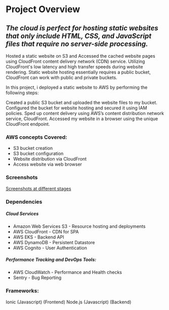 # Project Overview
_The cloud is perfect for hosting static websites that only include HTML, CSS, and JavaScript files that require no server-side processing._
---
Hosted a static website on S3 and
Accessed the cached website pages using CloudFront content delivery network (CDN) service. Utilizing CloudFront's low latency and high transfer speeds during website rendering.
Static website hosting essentially requires a public bucket, CloudFront can work with public and private buckets.

In this project, i deployed a static website to AWS by performing the following steps:

Created a public S3 bucket and uploaded the website files to my bucket.
Configured the bucket for website hosting and secured it using IAM policies.
Sped up content delivery using AWS’s content distribution network service, CloudFront.
Accessed my website in a browser using the unique CloudFront endpoint.

### AWS concepts Covered:
* S3 bucket creation
* S3 bucket configuration
* Website distribution via CloudFront
* Access website via web browser

### Screenshots 
[Screenshots at different stages](Screenshots)

### Dependencies
##### Cloud Services
* Amazon Web Services S3 - Resource hosting and deployments
* AWS CloudFront - CDN for SPA
* AWS EKS - Backend API
* AWS DynamoDB - Persistent Datastore
* AWS Cognito - User Authentication
##### Performance Tracking and DevOps Tools:
* AWS CloudWatch - Performance and Health checks
* Sentry - Bug Reporting

### Frameworks:
Ionic (Javascript) (Frontend)
Node.js (Javascript) (Backend)
